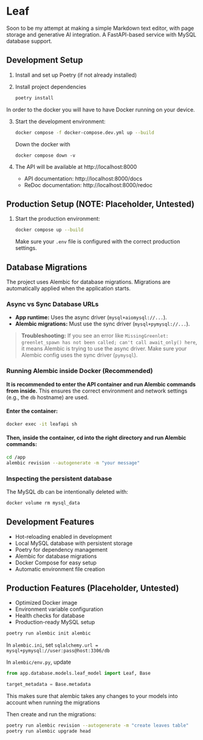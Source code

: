 # Leaf

Soon to be my attempt at making a simple Markdown text editor, with page storage and generative AI integration. A FastAPI-based service with MySQL database support.

## Development Setup

1. Install and set up Poetry (if not already installed)

2. Install project dependencies

   ```bash
   poetry install
   ```

In order to the docker you will have to have Docker running on your device.

3. Start the development environment:
   ```bash
   docker compose -f docker-compose.dev.yml up --build
   ```

   Down the docker with
   ```
   docker compose down -v
   ```

4. The API will be available at http://localhost:8000
   - API documentation: http://localhost:8000/docs
   - ReDoc documentation: http://localhost:8000/redoc

## Production Setup (NOTE: Placeholder, Untested)

1. Start the production environment:
   ```bash
   docker compose up --build
   ```
   Make sure your `.env` file is configured with the correct production settings.

## Database Migrations

The project uses Alembic for database migrations. Migrations are automatically applied when the application starts.

### Async vs Sync Database URLs
- **App runtime:** Uses the async driver (`mysql+aiomysql://...`).
- **Alembic migrations:** Must use the sync driver (`mysql+pymysql://...`).

> **Troubleshooting:**
> If you see an error like `MissingGreenlet: greenlet_spawn has not been called; can't call await_only() here`, it means Alembic is trying to use the async driver. Make sure your Alembic config uses the sync driver (`pymysql`).

### Running Alembic inside Docker (Recommended)

**It is recommended to enter the API container and run Alembic commands from inside.** This ensures the correct environment and network settings (e.g., the `db` hostname) are used.

#### Enter the container:

```bash
docker exec -it leafapi sh
```

#### Then, inside the container, cd into the right directory and  run Alembic commands:

```sh
cd /app
alembic revision --autogenerate -m "your message"
```

### Inspecting the persistent database

The MySQL db can be intentionally deleted with:

```sh
docker volume rm mysql_data
```

## Development Features

- Hot-reloading enabled in development
- Local MySQL database with persistent storage
- Poetry for dependency management
- Alembic for database migrations
- Docker Compose for easy setup
- Automatic environment file creation

## Production Features (Placeholder, Untested)

- Optimized Docker image
- Environment variable configuration
- Health checks for database
- Production-ready MySQL setup

```bash
poetry run alembic init alembic 
```

In `alembic.ini`, set `sqlalchemy.url = mysql+pymysql://user:pass@host:3306/db`

In `alembic/env.py`, update

```python
from app.database.models.leaf_model import Leaf, Base

target_metadata = Base.metadata
```

This makes sure that alembic takes any changes to your models into account when running the migrations

Then create and run the migrations:

```bash
poetry run alembic revision --autogenerate -m "create leaves table"
poetry run alembic upgrade head
```

